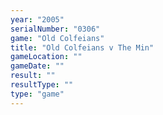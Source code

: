```yaml
---
year: "2005"
serialNumber: "0306" 
game: "Old Colfeians"
title: "Old Colfeians v The Min"
gameLocation: ""
gameDate: ""
result: ""
resultType: ""
type: "game"
---
```

